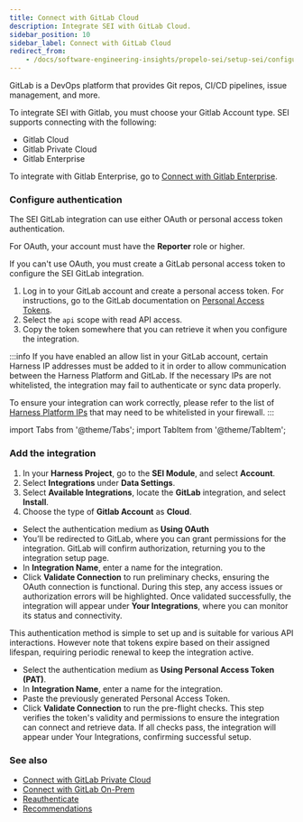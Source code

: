 ```yaml
---
title: Connect with GitLab Cloud
description: Integrate SEI with GitLab Cloud.
sidebar_position: 10
sidebar_label: Connect with GitLab Cloud
redirect_from:
    - /docs/software-engineering-insights/propelo-sei/setup-sei/configure-integrations/gitlab/sei-integration-gitlab 
---
```


GitLab is a DevOps platform that provides Git repos, CI/CD pipelines, issue management, and more.

To integrate SEI with Gitlab, you must choose your Gitlab Account type. SEI supports connecting with the following:

* Gitlab Cloud
* Gitlab Private Cloud
* Gitlab Enterprise

To integrate with Gitlab Enterprise, go to [Connect with Gitlab Enterprise](/docs/software-engineering-insights/propelo-sei/setup-sei/configure-integrations/gitlab/sei-integration-gitlab).

### Configure authentication

The SEI GitLab integration can use either OAuth or personal access token authentication.

For OAuth, your account must have the **Reporter** role or higher.

If you can't use OAuth, you must create a GitLab personal access token to configure the SEI GitLab integration.

1. Log in to your GitLab account and create a personal access token. For instructions, go to the GitLab documentation on [Personal Access Tokens](https://docs.gitlab.com/ee/user/profile/personal_access_tokens.html).
2. Select the `api` scope with read API access.
3. Copy the token somewhere that you can retrieve it when you configure the integration.

:::info
If you have enabled an allow list in your GitLab account, certain Harness IP addresses must be added to it in order to allow communication between the Harness Platform and GitLab. If the necessary IPs are not whitelisted, the integration may fail to authenticate or sync data properly.

To ensure your integration can work correctly, please refer to the list of [Harness Platform IPs](/docs/platform/references/allowlist-harness-domains-and-ips) that may need to be whitelisted in your firewall.
:::

import Tabs from '@theme/Tabs';
import TabItem from '@theme/TabItem';

### Add the integration

1. In your **Harness Project**, go to the **SEI Module**, and select **Account**.
2. Select **Integrations** under **Data Settings**.
3. Select **Available Integrations**, locate the **GitLab** integration, and select **Install**.
4. Choose the type of **Gitlab Account** as **Cloud**.

<Tabs>
  <TabItem value="oauth" label="Using OAuth" default>

* Select the authentication medium as **Using OAuth**
* You’ll be redirected to GitLab, where you can grant permissions for the integration. GitLab will confirm authorization, returning you to the integration setup page.
* In **Integration Name**, enter a name for the integration.
* Click **Validate Connection** to run preliminary checks, ensuring the OAuth connection is functional. During this step, any access issues or authorization errors will be highlighted. Once validated successfully, the integration will appear under **Your Integrations**, where you can monitor its status and connectivity.

</TabItem>
  <TabItem value="pat" label="Using Personal Access Token">

This authentication method is simple to set up and is suitable for various API interactions. However note that tokens expire based on their assigned lifespan, requiring periodic renewal to keep the integration active.

* Select the authentication medium as **Using Personal Access Token (PAT)**.
* In **Integration Name**, enter a name for the integration.
* Paste the previously generated Personal Access Token.
* Click **Validate Connection** to run the pre-flight checks. This step verifies the token's validity and permissions to ensure the integration can connect and retrieve data. If all checks pass, the integration will appear under Your Integrations, confirming successful setup.

</TabItem>
</Tabs>

### See also

* [Connect with GitLab Private Cloud](/docs/software-engineering-insights/propelo-sei/setup-sei/configure-integrations/gitlab/sei-gitlab-private-cloud)
* [Connect with GitLab On-Prem](/docs/software-engineering-insights/propelo-sei/setup-sei/configure-integrations/gitlab/sei-gitlab-onprem)
* [Reauthenticate](/docs/software-engineering-insights/propelo-sei/setup-sei/configure-integrations/reauthenticate-integration)
* [Recommendations](/docs/software-engineering-insights/propelo-sei/setup-sei/configure-integrations/gitlab/sei-gitlab-recommendations)